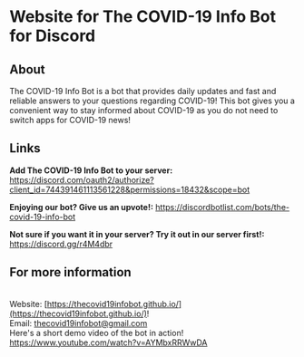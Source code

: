 # Website for The COVID-19 Info Bot for Discord

## About
The COVID-19 Info Bot is a bot that provides daily updates and fast and reliable answers to your questions regarding COVID-19! This bot gives you a convenient way to stay informed about COVID-19 as you do not need to switch apps for COVID-19 news!

## Links
**Add The COVID-19 Info Bot to your server:** https://discord.com/oauth2/authorize?client_id=744391461113561228&permissions=18432&scope=bot

**Enjoying our bot? Give us an upvote!:** https://discordbotlist.com/bots/the-covid-19-info-bot

**Not sure if you want it in your server? Try it out in our server first!:** https://discord.gg/r4M4dbr 

## For more information 
</br>Website: [https://thecovid19infobot.github.io/](https://thecovid19infobot.github.io/)!
</br>Email: [thecovid19infobot@gmail.com](mailto:thecovid19infobot@gmail.com)
</br>Here's a short demo video of the bot in action!  https://www.youtube.com/watch?v=AYMbxRRWwDA 
